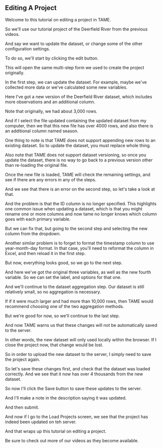 ## Editing A Project

Welcome to this tutorial on editing a project in TAME.

So we'll use our tutorial project of the Deerfield River from the previous videos.

And say we want to update the dataset, or change some of the other configuration settings.

To do so, we'll start by clicking the edit button.

This will open the same multi-step form we used to create the project originally.

In the first step, we can update the dataset. For example, maybe we've collected more data or we've calculated some new variables.

Here I've got a new version of the Deerfield River dataset, which includes more observations and an additional column.

Note that originally, we had about 3,000 rows.

And if I select the file updated containing the updated dataset from my computer, then we that this new file has over 4000 rows, and also there is an additional column named season.

One thing to note is that TAME does not support appending new rows to an existing dataset. So to update the dataset, you must replace whole thing.

Also note that TAME does not support dataset versioning, so once you update the dataset, there is no way to go back to a previous version other than re-loading the original file.

Once the new file is loaded, TAME will check the remaining settings, and see if there are any errors in any of the steps.

And we see that there is an error on the second step, so let's take a look at that.

And the problem is that the ID column is no longer specified. This highlights one common issue when updating a dataset, which is that you might rename one or more columns and now tame no longer knows which column goes with each primary variable.

But we can fix that, but going to the second step and selecting the new column from the dropdown.

Another similar problem is to forget to format the timestamp column to use year-month-day format. In that case, you'll need to reformat the column in Excel, and then reload it in the first step.

But now, everything looks good, so we go to the next step.

And here we've got the original three variables, as well as the new fourth variable. So we can set the label, and options for that one.

And we'll continue to the dataset aggregation step. Our dataset is still relatively small, so no aggregation is necessary.

If if it were much larger and had more than 10,000 rows, then TAME would recommend choosing one of the two aggregation methods.

But we're good for now, so we'll continue to the last step.

And now TAME warns us that these changes will not be automatically saved to the server.


In other words, the new dataset will only used locally within the browser. If I close the project now, that change would be lost.

So in order to upload the new dataset to the server, I simply need to save the project again.

So let's save these changes first, and check that the dataset was loaded correctly. And we see that it now has over 4 thousands from the new dataset.

So now I'll click the Save button to save these updates to the server.

And I'll make a note in the description saying it was updated.

And then submit.

And now if I go to the Load Projects screen, we see that the project has indeed been updated on teh server.

And that wraps up this tutorial on editing a project.

Be sure to check out more of our videos as they become available.





